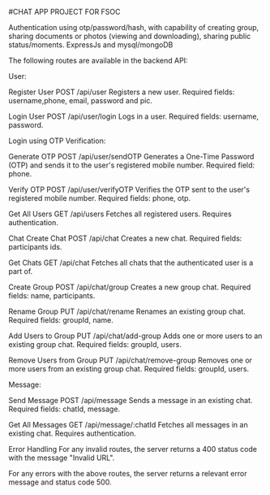 #CHAT APP PROJECT FOR FSOC

Authentication using otp/password/hash, with capability of creating group, sharing documents or photos (viewing and downloading), sharing public status/moments.
ExpressJs and mysql/mongoDB


The following routes are available in the backend API:

User:

Register User
POST /api/user
Registers a new user. Required fields: username,phone, email, password and pic.

Login User
POST /api/user/login
Logs in a user. Required fields: username, password.

Login using OTP Verification:

Generate OTP
POST /api/user/sendOTP
Generates a One-Time Password (OTP) and sends it to the user's registered mobile number. Required field: phone.

Verify OTP
POST /api/user/verifyOTP
Verifies the OTP sent to the user's registered mobile number. Required fields: phone, otp.

Get All Users
GET /api/users
Fetches all registered users. Requires authentication.

Chat
Create Chat
POST /api/chat
Creates a new chat. Required fields: participants ids.

Get Chats
GET /api/chat
Fetches all chats that the authenticated user is a part of.

Create Group
POST /api/chat/group
Creates a new group chat. Required fields: name, participants.

Rename Group
PUT /api/chat/rename
Renames an existing group chat. Required fields: groupId, name.

Add Users to Group
PUT /api/chat/add-group
Adds one or more users to an existing group chat. Required fields: groupId, users.

Remove Users from Group
PUT /api/chat/remove-group
Removes one or more users from an existing group chat. Required fields: groupId, users.

Message:

Send Message
POST /api/message
Sends a message in an existing chat. Required fields: chatId, message.

Get All Messages
GET /api/message/:chatId
Fetches all messages in an existing chat. Requires authentication.

Error Handling
For any invalid routes, the server returns a 400 status code with the message "Invalid URL".

For any errors with the above routes, the server returns a relevant error message and status code 500.